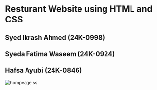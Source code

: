 # Resturant Website using HTML and CSS<br>
## Syed Ikrash Ahmed (24K-0998) <br>
## Syeda Fatima Waseem (24K-0924)
## Hafsa Ayubi (24K-0846)
![hompeage ss](https://github.com/user-attachments/assets/1193ef21-d1a6-4dce-9ede-de8d8fceca55)

